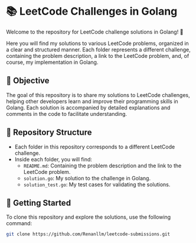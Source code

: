 # 📚 LeetCode Challenges in Golang

Welcome to the repository for LeetCode challenge solutions in Golang! 🚀

Here you will find my solutions to various LeetCode problems, organized in a clear and structured manner. Each folder represents a different challenge, containing the problem description, a link to the LeetCode problem, and, of course, my implementation in Golang.

## 📌 Objective

The goal of this repository is to share my solutions to LeetCode challenges, helping other developers learn and improve their programming skills in Golang. Each solution is accompanied by detailed explanations and comments in the code to facilitate understanding.

## 📁 Repository Structure

- Each folder in this repository corresponds to a different LeetCode challenge.
- Inside each folder, you will find:
  - `README.md`: Containing the problem description and the link to the LeetCode problem.
  - `solution.go`: My solution to the challenge in Golang.
  - `solution_test.go`: My test cases for validating the solutions.

## 🚀 Getting Started

To clone this repository and explore the solutions, use the following command:

```bash
git clone https://github.com/Renanllm/leetcode-submissions.git
```
